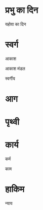 #  प्रभु का दिन

 यहोवा का दिन
#  स्वर्ग

 आकाश

 आकाश मंडल

 स्वर्गीय
#  आग
#  पृथ्वी
#  कार्य

 कर्म

 काम
#  हाकिम

 न्याय